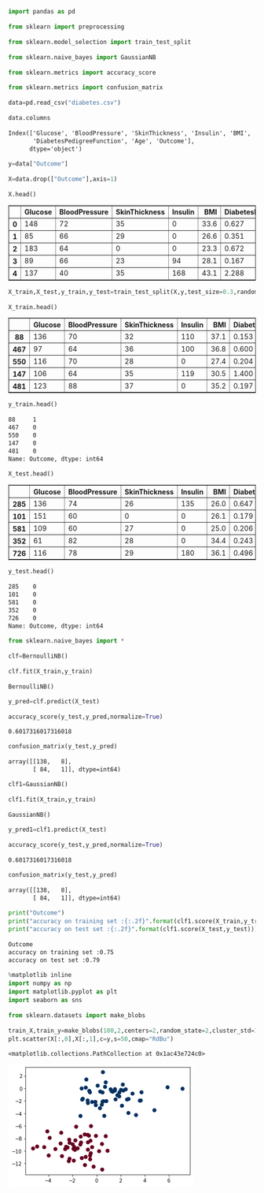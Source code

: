 ```python
import pandas as pd
```


```python
from sklearn import preprocessing
```


```python
from sklearn.model_selection import train_test_split
```


```python
from sklearn.naive_bayes import GaussianNB
```


```python
from sklearn.metrics import accuracy_score
```


```python
from sklearn.metrics import confusion_matrix
```


```python
data=pd.read_csv("diabetes.csv")
```


```python
data.columns
```




    Index(['Glucose', 'BloodPressure', 'SkinThickness', 'Insulin', 'BMI',
           'DiabetesPedigreeFunction', 'Age', 'Outcome'],
          dtype='object')




```python
y=data["Outcome"]
```


```python
X=data.drop(["Outcome"],axis=1)
```


```python
X.head()
```




<div>
<style scoped>
    .dataframe tbody tr th:only-of-type {
        vertical-align: middle;
    }

    .dataframe tbody tr th {
        vertical-align: top;
    }

    .dataframe thead th {
        text-align: right;
    }
</style>
<table border="1" class="dataframe">
  <thead>
    <tr style="text-align: right;">
      <th></th>
      <th>Glucose</th>
      <th>BloodPressure</th>
      <th>SkinThickness</th>
      <th>Insulin</th>
      <th>BMI</th>
      <th>DiabetesPedigreeFunction</th>
      <th>Age</th>
    </tr>
  </thead>
  <tbody>
    <tr>
      <th>0</th>
      <td>148</td>
      <td>72</td>
      <td>35</td>
      <td>0</td>
      <td>33.6</td>
      <td>0.627</td>
      <td>50</td>
    </tr>
    <tr>
      <th>1</th>
      <td>85</td>
      <td>66</td>
      <td>29</td>
      <td>0</td>
      <td>26.6</td>
      <td>0.351</td>
      <td>31</td>
    </tr>
    <tr>
      <th>2</th>
      <td>183</td>
      <td>64</td>
      <td>0</td>
      <td>0</td>
      <td>23.3</td>
      <td>0.672</td>
      <td>32</td>
    </tr>
    <tr>
      <th>3</th>
      <td>89</td>
      <td>66</td>
      <td>23</td>
      <td>94</td>
      <td>28.1</td>
      <td>0.167</td>
      <td>21</td>
    </tr>
    <tr>
      <th>4</th>
      <td>137</td>
      <td>40</td>
      <td>35</td>
      <td>168</td>
      <td>43.1</td>
      <td>2.288</td>
      <td>33</td>
    </tr>
  </tbody>
</table>
</div>




```python
X_train,X_test,y_train,y_test=train_test_split(X,y,test_size=0.3,random_state=True)
```


```python
X_train.head()
```




<div>
<style scoped>
    .dataframe tbody tr th:only-of-type {
        vertical-align: middle;
    }

    .dataframe tbody tr th {
        vertical-align: top;
    }

    .dataframe thead th {
        text-align: right;
    }
</style>
<table border="1" class="dataframe">
  <thead>
    <tr style="text-align: right;">
      <th></th>
      <th>Glucose</th>
      <th>BloodPressure</th>
      <th>SkinThickness</th>
      <th>Insulin</th>
      <th>BMI</th>
      <th>DiabetesPedigreeFunction</th>
      <th>Age</th>
    </tr>
  </thead>
  <tbody>
    <tr>
      <th>88</th>
      <td>136</td>
      <td>70</td>
      <td>32</td>
      <td>110</td>
      <td>37.1</td>
      <td>0.153</td>
      <td>43</td>
    </tr>
    <tr>
      <th>467</th>
      <td>97</td>
      <td>64</td>
      <td>36</td>
      <td>100</td>
      <td>36.8</td>
      <td>0.600</td>
      <td>25</td>
    </tr>
    <tr>
      <th>550</th>
      <td>116</td>
      <td>70</td>
      <td>28</td>
      <td>0</td>
      <td>27.4</td>
      <td>0.204</td>
      <td>21</td>
    </tr>
    <tr>
      <th>147</th>
      <td>106</td>
      <td>64</td>
      <td>35</td>
      <td>119</td>
      <td>30.5</td>
      <td>1.400</td>
      <td>34</td>
    </tr>
    <tr>
      <th>481</th>
      <td>123</td>
      <td>88</td>
      <td>37</td>
      <td>0</td>
      <td>35.2</td>
      <td>0.197</td>
      <td>29</td>
    </tr>
  </tbody>
</table>
</div>




```python
y_train.head()
```




    88     1
    467    0
    550    0
    147    0
    481    0
    Name: Outcome, dtype: int64




```python
X_test.head()
```




<div>
<style scoped>
    .dataframe tbody tr th:only-of-type {
        vertical-align: middle;
    }

    .dataframe tbody tr th {
        vertical-align: top;
    }

    .dataframe thead th {
        text-align: right;
    }
</style>
<table border="1" class="dataframe">
  <thead>
    <tr style="text-align: right;">
      <th></th>
      <th>Glucose</th>
      <th>BloodPressure</th>
      <th>SkinThickness</th>
      <th>Insulin</th>
      <th>BMI</th>
      <th>DiabetesPedigreeFunction</th>
      <th>Age</th>
    </tr>
  </thead>
  <tbody>
    <tr>
      <th>285</th>
      <td>136</td>
      <td>74</td>
      <td>26</td>
      <td>135</td>
      <td>26.0</td>
      <td>0.647</td>
      <td>51</td>
    </tr>
    <tr>
      <th>101</th>
      <td>151</td>
      <td>60</td>
      <td>0</td>
      <td>0</td>
      <td>26.1</td>
      <td>0.179</td>
      <td>22</td>
    </tr>
    <tr>
      <th>581</th>
      <td>109</td>
      <td>60</td>
      <td>27</td>
      <td>0</td>
      <td>25.0</td>
      <td>0.206</td>
      <td>27</td>
    </tr>
    <tr>
      <th>352</th>
      <td>61</td>
      <td>82</td>
      <td>28</td>
      <td>0</td>
      <td>34.4</td>
      <td>0.243</td>
      <td>46</td>
    </tr>
    <tr>
      <th>726</th>
      <td>116</td>
      <td>78</td>
      <td>29</td>
      <td>180</td>
      <td>36.1</td>
      <td>0.496</td>
      <td>25</td>
    </tr>
  </tbody>
</table>
</div>




```python
y_test.head()
```




    285    0
    101    0
    581    0
    352    0
    726    0
    Name: Outcome, dtype: int64




```python
from sklearn.naive_bayes import *
```


```python
clf=BernoulliNB()
```


```python
clf.fit(X_train,y_train)
```




    BernoulliNB()




```python
y_pred=clf.predict(X_test)
```


```python
accuracy_score(y_test,y_pred,normalize=True)
```




    0.6017316017316018




```python
confusion_matrix(y_test,y_pred)
```




    array([[138,   8],
           [ 84,   1]], dtype=int64)




```python
clf1=GaussianNB()
```


```python
clf1.fit(X_train,y_train)
```




    GaussianNB()




```python
y_pred1=clf1.predict(X_test)
```


```python
accuracy_score(y_test,y_pred,normalize=True)
```




    0.6017316017316018




```python
confusion_matrix(y_test,y_pred)

```




    array([[138,   8],
           [ 84,   1]], dtype=int64)




```python
print("Outcome")
print("accuracy on training set :{:.2f}".format(clf1.score(X_train,y_train)))
print("accuracy on test set :{:.2f}".format(clf1.score(X_test,y_test)))
```

    Outcome
    accuracy on training set :0.75
    accuracy on test set :0.79
    


```python
%matplotlib inline
import numpy as np
import matplotlib.pyplot as plt
import seaborn as sns
```


```python
from sklearn.datasets import make_blobs
```


```python
train_X,train_y=make_blobs(100,2,centers=2,random_state=2,cluster_std=1.5)
plt.scatter(X[:,0],X[:,1],c=y,s=50,cmap="RdBu")
```




    <matplotlib.collections.PathCollection at 0x1ac43e724c0>




![png](output_30_1.png)



```python

```

